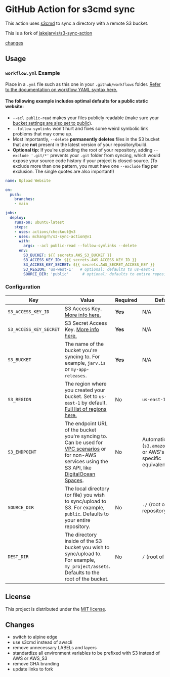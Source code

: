 # GitHub Action for s3cmd sync

This action uses [s3cmd](https://s3tools.org) to sync a directory with a remote S3 bucket.

This is a fork of [jakejarvis/s3-sync-action](https://github.com/jakejarvis/s3-sync-action)


[changes](#changes)


## Usage

### `workflow.yml` Example

Place in a `.yml` file such as this one in your `.github/workflows` folder. [Refer to the documentation on workflow YAML syntax here.](https://help.github.com/en/articles/workflow-syntax-for-github-actions)

#### The following example includes optimal defaults for a public static website:

- `--acl public-read` makes your files publicly readable (make sure your [bucket settings are also set to public](https://docs.aws.amazon.com/AmazonS3/latest/dev/WebsiteAccessPermissionsReqd.html)).
- `--follow-symlinks` won't hurt and fixes some weird symbolic link problems that may come up.
- Most importantly, `--delete` **permanently deletes** files in the S3 bucket that are **not** present in the latest version of your repository/build.
- **Optional tip:** If you're uploading the root of your repository, adding `--exclude '.git/*'` prevents your `.git` folder from syncing, which would expose your source code history if your project is closed-source. (To exclude more than one pattern, you must have one `--exclude` flag per exclusion. The single quotes are also important!)

```yaml
name: Upload Website

on:
  push:
    branches:
    - main

jobs:
  deploy:
    runs-on: ubuntu-latest
    steps:
    - uses: actions/checkout@v3
    - uses: mchangrh/s3-sync-action@v1
      with:
        args: --acl public-read --follow-symlinks --delete
      env:
        S3_BUCKET: ${{ secrets.AWS_S3_BUCKET }}
        S3_ACCESS_KEY_ID: ${{ secrets.AWS_ACCESS_KEY_ID }}
        S3_ACCESS_KEY_SECRET: ${{ secrets.AWS_SECRET_ACCESS_KEY }}
        S3_REGION: 'us-west-1'   # optional: defaults to us-east-1
        SOURCE_DIR: 'public'      # optional: defaults to entire repository
```


### Configuration
| Key | Value | Required | Default |
| ------------- | ------------- | ------------- | ------------- |
| `S3_ACCESS_KEY_ID` | S3 Access Key. [More info here.](https://docs.aws.amazon.com/AmazonS3/latest/userguide/MakingRequests.html#TypesofSecurityCredentials) | **Yes** | N/A |
| `S3_ACCESS_KEY_SECRET` | S3 Secret Access Key. [More info here.](https://docs.aws.amazon.com/AmazonS3/latest/userguide/MakingRequests.html#TypesofSecurityCredentials) | **Yes** | N/A |
| `S3_BUCKET` | The name of the bucket you're syncing to. For example, `jarv.is` or `my-app-releases`. |**Yes** | N/A |
| `S3_REGION` | The region where you created your bucket. Set to `us-east-1` by default. [Full list of regions here.](https://docs.aws.amazon.com/AWSEC2/latest/UserGuide/using-regions-availability-zones.html#concepts-available-regions) | No | `us-east-1` |
| `S3_ENDPOINT` | The endpoint URL of the bucket you're syncing to. Can be used for [VPC scenarios](https://aws.amazon.com/blogs/aws/new-vpc-endpoint-for-amazon-s3/) or for non-AWS services using the S3 API, like [DigitalOcean Spaces](https://www.digitalocean.com/community/tools/adapting-an-existing-aws-s3-application-to-digitalocean-spaces). | No | Automatic (`s3.amazonaws.com` or AWS's region-specific equivalent) |
| `SOURCE_DIR` | The local directory (or file) you wish to sync/upload to S3. For example, `public`. Defaults to your entire repository. | No | `./` (root of cloned repository) |
| `DEST_DIR` | The directory inside of the S3 bucket you wish to sync/upload to. For example, `my_project/assets`. Defaults to the root of the bucket. | No | `/` (root of bucket) |


## License

This project is distributed under the [MIT license](LICENSE.md).

## Changes
- switch to alpine edge
- use s3cmd instead of awscli
- remove unnecessary LABELs and layers
- standardize all environment variables to be prefixed with S3 instead of AWS or AWS_S3
- remove GHA branding
- update links to fork